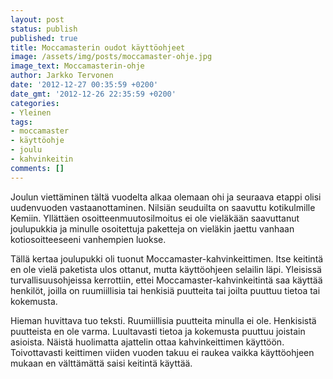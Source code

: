 ```yaml
---
layout: post
status: publish
published: true
title: Moccamasterin oudot käyttöohjeet
image: /assets/img/posts/moccamaster-ohje.jpg
image_text: Moccamasterin-ohje
author: Jarkko Tervonen
date: '2012-12-27 00:35:59 +0200'
date_gmt: '2012-12-26 22:35:59 +0200'
categories:
- Yleinen
tags:
- moccamaster
- käyttöohje
- joulu
- kahvinkeitin
comments: []
---
```

Joulun viettäminen tältä vuodelta alkaa olemaan ohi ja seuraava etappi olisi uudenvuoden vastaanottaminen. Nilsiän seuduilta on saavuttu kotikulmille Kemiin. Yllättäen osoitteenmuutosilmoitus ei ole vieläkään saavuttanut joulupukkia ja minulle osoitettuja paketteja on vieläkin jaettu vanhaan kotiosoitteeseeni vanhempien luokse.

Tällä kertaa joulupukki oli tuonut Moccamaster-kahvinkeittimen. Itse keitintä en ole vielä paketista ulos ottanut, mutta käyttöohjeen selailin läpi. Yleisissä turvallisuusohjeissa kerrottiin, ettei Moccamaster-kahvinkeitintä saa käyttää henkilöt, joilla on ruumiillisia tai henkisiä puutteita tai joilta puuttuu tietoa tai kokemusta.

Hieman huvittava tuo teksti. Ruumiillisia puutteita minulla ei ole. Henkisistä puutteista en ole varma. Luultavasti tietoa ja kokemusta puuttuu joistain asioista. Näistä huolimatta ajattelin ottaa kahvinkeittimen käyttöön. Toivottavasti keittimen viiden vuoden takuu ei raukea vaikka käyttöohjeen mukaan en välttämättä saisi keitintä käyttää.
